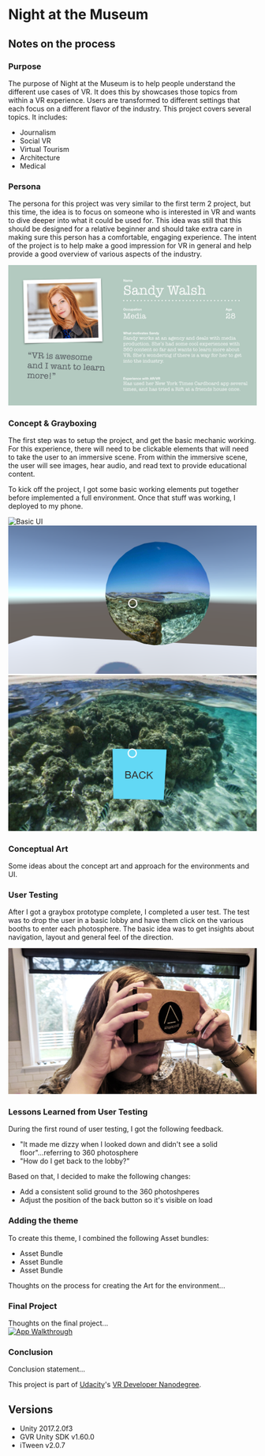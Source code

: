 # Night at the Museum

## Notes on the process

### Purpose
The purpose of Night at the Museum is to help people understand the different use cases of VR. It does this by showcases those topics from within a VR experience. Users are transformed to different settings that each focus on a different flavor of the industry. This project covers several topics. It includes:

* Journalism
* Social VR
* Virtual Tourism
* Architecture
* Medical

### Persona
The persona for this project was very similar to the first term 2 project, but this time, the idea is to focus on someone who is interested in VR and wants to dive deeper into what it could be used for. This idea was still that this should be designed for a relative beginner and should take extra care in making sure this person has a comfortable, engaging experience. The intent of the project is to help make a good impression for VR in general and help provide a good overview of various aspects of the industry.

![Persona](/NightAtTheMuseum/img/VR-persona-NATM.jpg)

### Concept & Grayboxing
The first step was to setup the project, and get the basic mechanic working. For this experience, there will need to be clickable elements that will need to take the user to an immersive scene. From within the immersive scene, the user will see images, hear audio, and read text to provide educational content.

To kick off the project, I got some basic working elements put together before implemented a full environment. Once that stuff was working, I deployed to my phone.

![Basic UI](/NightAtTheMuseum/img/sketches.png)
![Basic UI](/NightAtTheMuseum/img/graybox-lobby.png)
![Basic UI](/NightAtTheMuseum/img/graybox-booth.png)

### Conceptual Art
Some ideas about the concept art and approach for the environments and UI.


### User Testing
After I got a graybox prototype complete, I completed a user test. The test was to drop the user in a basic lobby and have them click on the various booths to enter each photosphere. The basic idea was to get insights about navigation, layout and general feel of the direction.

![User Testing](/NightAtTheMuseum/img/user-test.png)

### Lessons Learned from User Testing
During the first round of user testing, I got the following feedback.
* "It made me dizzy when I looked down and didn't see a solid floor"...referring to 360 photosphere
* "How do I get back to the lobby?"

Based on that, I decided to make the following changes:
* Add a consistent solid ground to the 360 photoshperes
* Adjust the position of the back button so it's visible on load

### Adding the theme
To create this theme, I combined the following Asset bundles:
* Asset Bundle
* Asset Bundle
* Asset Bundle

Thoughts on the process for creating the Art for the environment...

### Final Project
Thoughts on the final project...
<br>
[![App Walkthrough](https://img.youtube.com/vi/dQw4w9WgXcQ/0.jpg)](https://www.youtube.com/watch?v=dQw4w9WgXcQ)

### Conclusion
Conclusion statement...

This project is part of [Udacity](https://www.udacity.com "Udacity - Be in demand")'s [VR Developer Nanodegree](https://www.udacity.com/course/vr-developer-nanodegree--nd017).

## Versions
- Unity 2017.2.0f3
- GVR Unity SDK v1.60.0
- iTween v2.0.7



